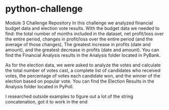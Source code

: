 # python-challenge
Module 3 Challenge Repository
In this challenge we analyzed financial budget data and election vote results. With the budget data we needed to find: the total number of months included in the dataset, net profit/loss over the entire period, changes in profit/loss over the entire period (and the average of those changes), The greatest increase in profits (date and amount), and the greatest decrease in profits (date and amount). 
You can find the Financial Analysis results in the Analysis folder located in PyBank.

As for the election data, we were asked to analyze the votes and calculate the total number of votes cast, a complete list of candidates who received votes, the percentage of votes each candidate won, and the winner of the election based on popular vote.
You can find the Election Results in the Analysis folder located in PyPoll. 

I researched outside examples to figure out a lot of the string concatenation, got it to work in the end
